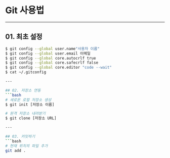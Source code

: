 # Git 사용법
---

## 01. 최초 설정
```bash
$ git config --global user.name"사용자 이름"
$ git config --global user.email 이메일
$ git config --global core.autocrlf true
$ git config --global core.safecrlf false
$ git config --global core.editor "code --wait"
$ cat ~/.gitconfig

---

## 02. 저장소 연동
```bash
# 새로운 로컬 저장소 생성
$ git init [저장소 이름]

# 원격 저장소 내려받기
$ git clone [저장소 URL]

---

## 03. 커밋하기
```bash
# 현재 위치의 파일 추가
git add .
